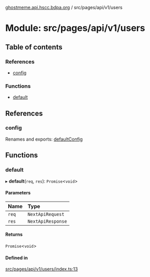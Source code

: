 [ghostmeme.api.hscc.bdpa.org][1] / src/pages/api/v1/users

# Module: src/pages/api/v1/users

## Table of contents

### References

- [config][2]

### Functions

- [default][3]

## References

### config

Renames and exports: [defaultConfig][4]

## Functions

### default

▸ **default**(`req`, `res`): `Promise`<`void`>

#### Parameters

| Name  | Type              |
| :---- | :---------------- |
| `req` | `NextApiRequest`  |
| `res` | `NextApiResponse` |

#### Returns

`Promise`<`void`>

#### Defined in

[src/pages/api/v1/users/index.ts:13][5]

[1]: ../README.md
[2]: src_pages_api_v1_users.md#config
[3]: src_pages_api_v1_users.md#default
[4]: src_backend_middleware.md#defaultconfig
[5]:
  https://github.com/nhscc/ghostmeme.api.hscc.bdpa.org/blob/331c113/src/pages/api/v1/users/index.ts#L13
